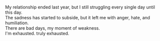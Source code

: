 My relationship ended last year, but I still struggling every single day until this day.<br/>
The sadness has started to subside, but it left me with anger, hate, and humiliation.<br/>
There are bad days, my moment of weakness.<br/>
I'm exhausted. truly exhausted.<br/>
